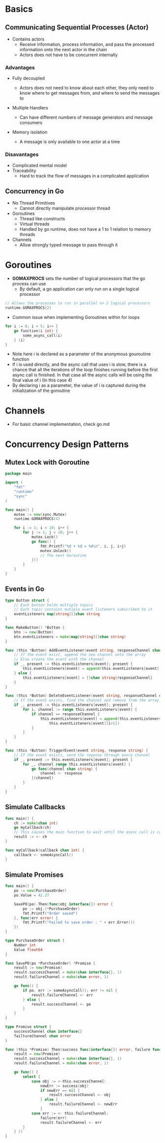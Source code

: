 # Basics
## Communicating Sequential Processes (Actor)
- Contains actors
    - Receive information, process information, and pass the processed information onto the next actor in the chain
    - Actors does not have to be concurrent internally

### Advantages
- Fully decoupled
    - Actors does not need to know about each other, they only need to know where to get messages from, and where to send the messages to

- Multiple Handlers
    - Can have different numbers of message generators and message consumers

- Memory isolation
    - A message is only available to one actor at a time

### Disavantages
- Complicated mental model
- Traceability
    - Hard to track the flow of messages in a complicated application

## Concurrency in Go
- No Thread Primitives
    - Cannot directly manipulate processor thread
- Goroutines
    - Thread like constructs
    - Virtual threads
    - Handled by go runtime, does not have a 1 to 1 relation to memory threads
- Channels
    - Allow strongly typed message to pass through it


# Goroutines
- **GOMAXPROCS** sets the number of logical processors that the go process can use
    - By default, a go application can only run on a single logical processor

```go
// Allows the processes to run in parallel on 2 logical processors
runtime.GOMAXPROCS(2)
```
- Common issue when implementing Goroutines within for loops
```go
for i := 0; i < 5; i++ {
    go function(i int) {
        some_async_call(i)
    } (i)
}
```
- Note here i is declared as a parameter of the anonymous gouroutine function
- If i is used directly, and the async call that uses i is slow, there is a chance that all the iterations of the loop finishes running before the first async call is finished. In that case all the async calls will be using the final value of i (In this case 4)
- By declaring i as a parameter, the value of i is captured during the initialization of the goroutine

# Channels
- For basic channel implementation, check go.md

# Concurrency Design Patterns
## Mutex Lock with Goroutine
```go
package main

import (
    "fmt"
    "runtime"
    "sync"
)

func main() {
    mutex := new(sync.Mutex)
    runtime.GOMAXPROCS(4)

    for i := 1; i < 10; i++ {
        for j := 1; j < 10; j++ {
            mutex.Lock()
            go func() {
                fmt.Printf("%d + %d = %d\n", i, j, i+j)
                mutex.Unlock()
                // The next Goroutine 
            }()
        }
    }
}
```
## Events in Go
```go
type Button struct {
    // Each button holds multiple topics
    // Each topic contains mutiple event listeners subscribed to it
    eventListeners map[string][]chan string
}

func MakeButton() *Button {
    btn := new(Button)
    btn.eventListeners = make(map[string][]chan string)
}

func (this *Button) AddEventListener(event string, responseChannel chan string) {
    // If the event exist, append the new channel onto the array
    // Else create the event with the channel
    if _, present := this.eventListeners[event]; present {
        this.eventListeners[event] = append(this.eventListeners[event], responseChannel)
    } else {
        this.eventListeners[event] = []chan string{responseChannel}
    }
}

func (this *Button) DeleteEventListener(event string, responseChannel chan string) {
    // If the event exists, find the channel and remove from the array
    if _, present := this.eventListeners[event]; present {
        for i, channel := range this.eventListeners[event] {
            if channel == responseChannel {
                this.eventListeners[event] = append(this.eventListeners[event][i], 
                    this.eventListeners[event][i+1])
            }
        }
    }
}

func (this *Button) TriggerEvent(event string, response string) {
    // If the event exists, send the reponse through every channel
    if _, present := this.eventListeners[event]; present {
        for _, channel range this.eventListeners[event] {
            go func(channel chan string) {
                channel <- response
            }(channel)
        }
    }
}
```

## Simulate Callbacks
```go
func main() {
    ch := make(chan int)
    go myCallback(ch)
    // This causes the main function to wait until the async call is completed
    result := <- ch
}

func myCallback(callback chan int) {
    callback <- someAsyncCall()
}
```

## Simulate Promises

```go
func main() {
    po := new(PurchaseOrder)
    po.Value = 42.27

    SavePO(po).Then(func(obj interface{}) error {
        po := obj.(*PurchaseOrder)
        fmt.Printf("Order saved")
    }, func(err error) {
        fmt.Printf("Failed to save order : " + err.Error())
    })
}

type PurchaseOrder struct {
    Number int
    Value float64
}

func SavePO(po *PurchaseOrder) *Promise {
    result := new(Promise)
    result.successChannel = make(chan interface{}, 1)
    result.failureChannel = make(chan error, 1)

    go func() {
        if po, err := someAsyncCall(); err != nil {
            result.failureChannel <- err
        } else {
            result.successChannel <- po
        }
    }
}

type Promise struct {
    successChannel chan interface{}
    failtureChannel chan error
}

func (this *Promise) Then(success func(interface{}) error, failure func(error)) *Promise {
    result = new(Promise)
    result.successChannel = make(chan interface{}, 1)
    result.failureChannel = make(chan error, 1)

    go func() {
        select {
            case obj := <-this.successChannel:
                newErr := success(obj)
                if newErr == nil {
                    result.successChannel <- obj
                } else {
                    result.failureChannel <- newErr
                }
            case err := <- this.failureChannel:
                failure(err)
                result.failureChannel <- err
        }
    } ()
}
```